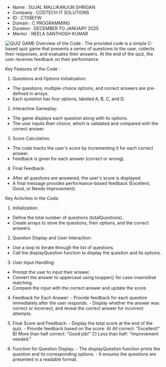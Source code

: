 - Name : SUJAL MALLIKARJUN SHRIGAN
- Company : CODTECH IT SOLUTIONS
- ID : CT08EFW
- Domain :  C PROGRAMMING
- Duration :  DECEMBER TO JANUARY 2025
- Mentor : NEELA SANTHOSH KUMAR

![QUIZ GAME](https://github.com/user-attachments/assets/49aaee25-3773-4634-9959-375a6c45441d)
Overview of the Code :
The provided code is a simple C-based quiz game that presents a series of questions to the user, collects their responses, and evaluates their answers. At the end of the quiz, the user receives feedback on their performance.

Key Features of the Code :
 1. Questions and Options Initialization:
   - The questions, multiple-choice options, and correct answers are pre-defined in arrays.
   - Each question has four options, labeled A, B, C, and D.

 2. Interactive Gameplay:
   - The game displays each question along with its options.
   - The user inputs their choice, which is validated and compared with the correct answer.

 3. Score Calculation:
   - The code tracks the user's score by incrementing it for each correct answer.
   - Feedback is given for each answer (correct or wrong).
 
 4. Final Feedback:
   - After all questions are answered, the user's score is displayed.
   - A final message provides performance-based feedback (Excellent, Good, or Needs Improvement).

Key Activities in the Code:

 1. Initialization:
   - Define the total number of questions (totalQuestions).
   - Create arrays to store the questions, their options, and the correct answers.

 2. Question Display and User Interaction:
   - Use a loop to iterate through the list of questions.
   - Call the displayQuestion function to display the question and its options.

 3. User Input Handling:
   - Prompt the user to input their answer.
   - Convert the answer to uppercase using toupper() for case-insensitive matching.
   - Compare the input with the correct answer and update the score.

  4. Feedback for Each Answer:
    - Provide feedback for each question immediately after the user responds.
    - Display whether the answer was correct or incorrect, and reveal the correct answer for incorrect attempts.

  5. Final Score and Feedback:
    - Display the total score at the end of the quiz.
    - Provide feedback based on the score:
      A) All correct: "Excellent!"
      B) More than half correct: "Good job!"
      C) Less than half: "Improvement needed."

  6. Function for Question Display:
    - The displayQuestion function prints the question and its corresponding options.
    - It ensures the questions are presented in a readable format.
